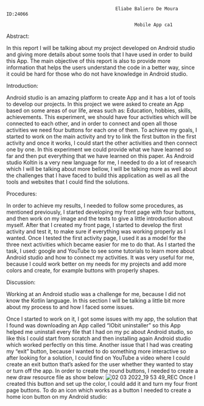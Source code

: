                                             Eliabe Baliero De Moura  ID:24066  

                                                   Mobile App ca1

Abstract: 

In this report I will be talking about my project developed on Android studio and giving more details about some tools that I have used in order to build this App. The main objective of this report is also to provide more information that helps the users understand the code in a better way, since it could be hard for those who do not have knowledge in Android studio.  

Introduction: 

Android studio is an amazing platform to create App and it has a lot of tools to develop our projects. In this project we were asked to create an App based on some areas of our life, areas such as: Education, hobbies, skills, achievements. This experiment, we should have four activities which will be connected to each other, and in order to connect and open all those activities we need four buttons for each one of them. To achieve my goals, I started to work on the main activity and try to link the first button in the first activity and once it works, I could start the other activities and then connect one by one. In this experiment we could provide what we have learned so far and then put everything that we have learned on this paper. As Android studio Koltin is a very new language for me, I needed to do a lot of research which I will be talking about more bellow, I will be talking more as well about the challenges that I have faced to build this application as well as all the tools and websites that I could find the solutions.  

Procedures: 

In order to achieve my results, I needed to follow some procedures, as mentioned previously, I started developing my front page with four buttons, and then work on my image and the texts to give a little introduction about myself. After that I created my front page, I started to develop the first activity and test it, to make sure if everything was working properly as I wanted. Once I tested the first activity page, I used it as a model for the three next activities which became easier for me to do that. As I started the task, I used: google and YouTube to see some tutorials to learn more about Android studio and how to connect my activities. It was very useful for me, because I could work better on my needs for my projects and add more colors and create, for example buttons with properly shapes. 

Discussion: 

Working at an Android studio was a challenge for me, because I did not know the Kotlin language. In this section I will be talking a little bit more about my process to and how I faced some issues. 

Once I started to work on it, I got some issues with my app, the solution that I found was downloading an App called “IObit uninstaller” so this App helped me uninstall every file that I had on my pc about Android studio, so like this I could start from scratch and then installing again Android studio which worked perfectly on this time. Another issue that I had was creating my “exit” button, because I wanted to do something more interactive so after looking for a solution, I could find on YouTube a video where I could create an exit button that’s asked for the user whether they wanted to stay or turn off the app. In order to create the round buttons, I needed to create a new draw resource file as show below: 
![02 03 2022_19 53 49_REC](https://user-images.githubusercontent.com/90689336/156557767-780f0296-76bd-4a5a-b279-4d0885a27493.png)
Once I created this button and set up the color, I could add it and turn my four front page buttons. 
To do an icon which works as a button I needed to create a home icon button on my Android studio: 

